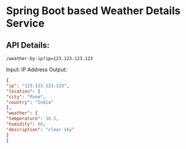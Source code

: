 <h1> Spring Boot based Weather Details Service </h1>


<h2>API Details: </h2>

```
/weather-by-ip?ip=123.123.123.123
```

Input: IP Address
Output: 
```json
{
"ip": "123.123.123.123",
"location": {
"city": "Pune",
"country": "India"
},
"weather": {
"temperature": 30.5,
"humidity": 60,
"description": "clear sky"
}
}
```
